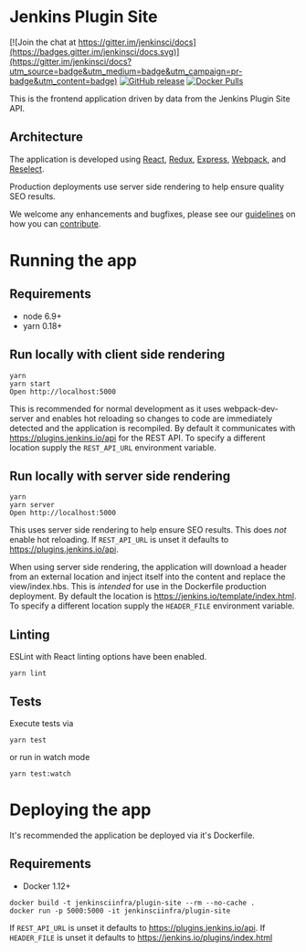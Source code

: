 # Jenkins Plugin Site

[![Join the chat at https://gitter.im/jenkinsci/docs](https://badges.gitter.im/jenkinsci/docs.svg)](https://gitter.im/jenkinsci/docs?utm_source=badge&utm_medium=badge&utm_campaign=pr-badge&utm_content=badge)
[![GitHub release](https://img.shields.io/github/release/jenkins-infra/plugin-site.svg?label=changelog)](https://github.com/jenkins-infra/plugin-site/releases/latest)
[![Docker Pulls](https://img.shields.io/docker/pulls/jenkinsciinfra/plugin-site?label=jenkinsciinfra%2Fplugin-site&logo=docker&logoColor=white)](https://hub.docker.com/r/jenkinsciinfra/plugin-site)

This is the frontend application driven by data from the Jenkins Plugin Site API.

## Architecture
The application is developed using [React](https://facebook.github.io/react/), [Redux](http://redux.js.org/),
[Express](http://expressjs.com/), [Webpack](https://webpack.github.io/), and
[Reselect](https://github.com/reactjs/reselect).

Production deployments use server side rendering to help ensure quality SEO results.

We welcome any enhancements and bugfixes, please see our [guidelines](CONTRIBUTING.md) on how you can
[contribute](CONTRIBUTING.md).

# Running the app

## Requirements

- node 6.9+
- yarn 0.18+

## Run locally with client side rendering
```
yarn
yarn start
Open http://localhost:5000
```
This is recommended for normal development as it uses webpack-dev-server and enables hot reloading so changes to code
are immediately detected and the application is recompiled. By default it communicates with https://plugins.jenkins.io/api
for the REST API. To specify a different location supply the `REST_API_URL` environment variable.

## Run locally with server side rendering
```
yarn
yarn server
Open http://localhost:5000
```

This uses server side rendering to help ensure SEO results. This does _not_ enable hot reloading.
If `REST_API_URL` is unset it defaults to https://plugins.jenkins.io/api.

When using server side rendering, the application will download a header from an external location and inject itself
into the content and replace the view/index.hbs. This is _intended_ for use in the Dockerfile production deployment.
By default the location is https://jenkins.io/template/index.html. To specify a different location supply the
`HEADER_FILE` environment variable.

## Linting

ESLint with React linting options have been enabled.
```
yarn lint
```

## Tests

Execute tests via
```
yarn test
```

or run in watch mode
```
yarn test:watch
```

# Deploying the app

It's recommended the application be deployed via it's Dockerfile.

## Requirements

- Docker 1.12+

```
docker build -t jenkinsciinfra/plugin-site --rm --no-cache .
docker run -p 5000:5000 -it jenkinsciinfra/plugin-site
```
 If `REST_API_URL` is unset it defaults to https://plugins.jenkins.io/api. If `HEADER_FILE` is unset it defaults to
 https://jenkins.io/plugins/index.html
